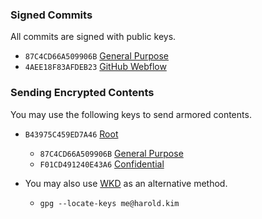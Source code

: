 
### Signed Commits

All commits are signed with public keys.
* `87C4CD66A509906B` [General Purpose](//harold.kim/keys/general.pub.asc)
* `4AEE18F83AFDEB23` [GitHub Webflow](//github.com/web-flow.gpg)

### Sending Encrypted Contents

You may use the following keys to send armored contents.

* `B43975C459ED7A46` [Root](//harold.kim/keys/root.pub.asc)
  * `87C4CD66A509906B` [General Purpose](//harold.kim/keys/general.pub.asc)
  * `F01CD491240E43A6` [Confidential](//harold.kim/keys/confidential.pub.asc)

* You may also use [WKD](https://wiki.gnupg.org/WKD) as an alternative method.
  * `gpg --locate-keys me@harold.kim`
